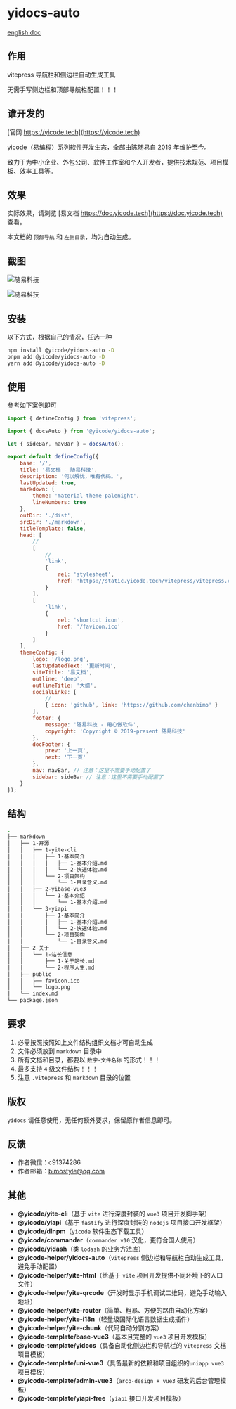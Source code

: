 # yidocs-auto

[english doc](./readme-en.md)

## 作用

vitepress 导航栏和侧边栏自动生成工具

无需手写侧边栏和顶部导航栏配置！！！

## 谁开发的

[官网 https://yicode.tech](https://yicode.tech)

yicode（易编程）系列软件开发生态，全部由陈随易自 2019 年维护至今。

致力于为中小企业、外包公司、软件工作室和个人开发者，提供技术规范、项目模板、效率工具等。

## 效果

实际效果，请浏览 [易文档 https://doc.yicode.tech](https://doc.yicode.tech) 查看。

本文档的 `顶部导航` 和 `左侧目录`，均为自动生成。

## 截图

![随易科技](assets/1.png)

![随易科技](assets/2.png)

## 安装

以下方式，根据自己的情况，任选一种

```bash
npm install @yicode/yidocs-auto -D
pnpm add @yicode/yidocs-auto -D
yarn add @yicode/yidocs-auto -D
```

## 使用

参考如下案例即可

```javascript
import { defineConfig } from 'vitepress';

import { docsAuto } from '@yicode/yidocs-auto';

let { sideBar, navBar } = docsAuto();

export default defineConfig({
    base: '/',
    title: '易文档 - 随易科技',
    description: '何以解忧，唯有代码。',
    lastUpdated: true,
    markdown: {
        theme: 'material-theme-palenight',
        lineNumbers: true
    },
    outDir: './dist',
    srcDir: './markdown',
    titleTemplate: false,
    head: [
        //
        [
            //
            'link',
            {
                rel: 'stylesheet',
                href: 'https://static.yicode.tech/vitepress/vitepress.css'
            }
        ],
        [
            'link',
            {
                rel: 'shortcut icon',
                href: '/favicon.ico'
            }
        ]
    ],
    themeConfig: {
        logo: '/logo.png',
        lastUpdatedText: '更新时间',
        siteTitle: '易文档',
        outline: 'deep',
        outlineTitle: '大纲',
        socialLinks: [
            //
            { icon: 'github', link: 'https://github.com/chenbimo' }
        ],
        footer: {
            message: '随易科技 - 用心做软件',
            copyright: 'Copyright © 2019-present 随易科技'
        },
        docFooter: {
            prev: '上一页',
            next: '下一页'
        },
        nav: navBar, // 注意：这里不需要手动配置了
        sidebar: sideBar // 注意：这里不需要手动配置了
    }
});
```

## 结构

```bash
.
├── markdown
│   ├── 1-开源
│   │   ├── 1-yite-cli
│   │   │   ├── 1-基本简介
│   │   │   │   ├── 1-基本介绍.md
│   │   │   │   └── 2-快速体验.md
│   │   │   └── 2-项目架构
│   │   │       └── 1-目录含义.md
│   │   ├── 2-yibase-vue3
│   │   │   └── 1-基本介绍
│   │   │       └── 1-基本介绍.md
│   │   └── 3-yiapi
│   │       ├── 1-基本简介
│   │       │   ├── 1-基本介绍.md
│   │       │   └── 2-快速体验.md
│   │       └── 2-项目架构
│   │           └── 1-目录含义.md
│   ├── 2-关于
│   │   └── 1-站长信息
│   │       ├── 1-关于站长.md
│   │       └── 2-程序人生.md
│   ├── public
│   │   ├── favicon.ico
│   │   └── logo.png
│   └── index.md
└── package.json
```

## 要求

1. 必需按照按照如上文件结构组织文档才可自动生成
2. 文件必须放到 `markdown` 目录中
3. 所有文档和目录，都要以 `数字-文件名称` 的形式！！！
4. 最多支持 `4` 级文件结构！！！
5. 注意 `.vitepress` 和 `markdown` 目录的位置

## 版权

`yidocs` 请任意使用，无任何额外要求，保留原作者信息即可。

## 反馈

-   作者微信：c91374286
-   作者邮箱：bimostyle@qq.com

## 其他

-   **@yicode/yite-cli**（基于 `vite` 进行深度封装的 `vue3` 项目开发脚手架）
-   **@yicode/yiapi**（基于 `fastify` 进行深度封装的 `nodejs` 项目接口开发框架）
-   **@yicode/dlnpm**（`yicode` 软件生态下载工具）
-   **@yicode/commander**（`commander v10` 汉化，更符合国人使用）
-   **@yicode/yidash**（类 `lodash` 的业务方法库）
-   **@yicode-helper/yidocs-auto**（`vitepress` 侧边栏和导航栏自动生成工具，避免手动配置）
-   **@yicode-helper/yite-html**（给基于 `vite` 项目开发提供不同环境下的入口文件）
-   **@yicode-helper/yite-qrcode**（开发时显示手机调试二维码，避免手动输入地址）
-   **@yicode-helper/yite-router**（简单、粗暴、方便的路由自动化方案）
-   **@yicode-helper/yite-i18n**（轻量级国际化语言数据生成插件）
-   **@yicode-helper/yite-chunk**（代码自动分割方案）
-   **@yicode-template/base-vue3**（基本且完整的 `vue3` 项目开发模板）
-   **@yicode-template/yidocs**（具备自动化侧边栏和导航栏的 `vitepress` 文档项目模板）
-   **@yicode-template/uni-vue3**（具备最新的依赖和项目组织的`uniapp vue3`项目模板）
-   **@yicode-template/admin-vue3**（`arco-design + vue3` 研发的后台管理模板）
-   **@yicode-template/yiapi-free**（`yiapi` 接口开发项目模板）
